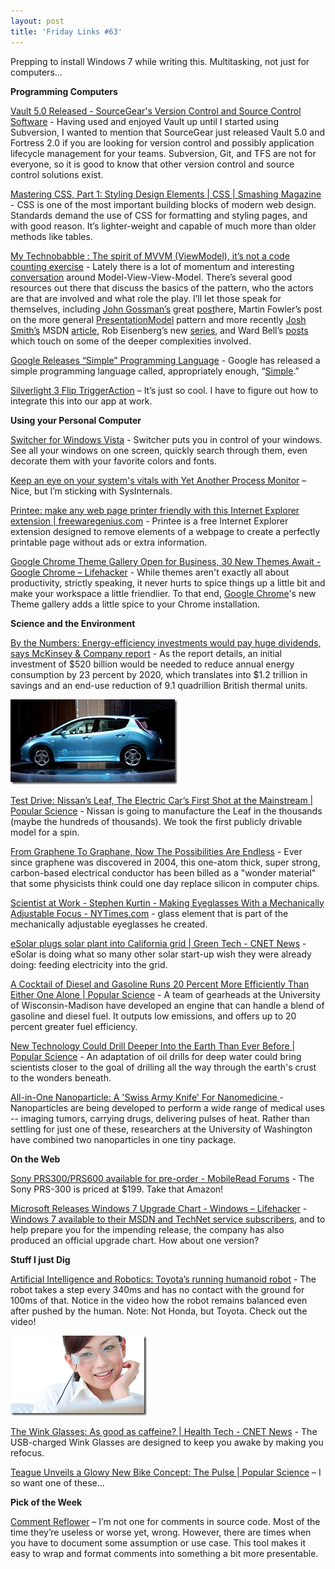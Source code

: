 ```yaml
---
layout: post  
title: 'Friday Links #63'
---
```

Prepping to install Windows 7 while writing this. Multitasking, not just for computers…

**Programming Computers**

[Vault 5.0 Released - SourceGear's Version Control and Source Control Software](http://davidhayden.com/blog/dave/archive/2009/08/02/SourceGearVault5.aspx) - Having used and enjoyed Vault up until I started using Subversion, I wanted to mention that SourceGear just released Vault 5.0 and Fortress 2.0 if you are looking for version control and possibly application lifecycle management for your teams. Subversion, Git, and TFS are not for everyone, so it is good to know that other version control and source control solutions exist.

[Mastering CSS, Part 1: Styling Design Elements | CSS | Smashing Magazine](http://www.smashingmagazine.com/2009/08/03/mastering-css-styling-design-elements/) - CSS is one of the most important building blocks of modern web design. Standards demand the use of CSS for formatting and styling pages, and with good reason. It’s lighter-weight and capable of much more than older methods like tables. 

[My Technobabble : The spirit of MVVM (ViewModel), it’s not a code counting exercise](http://blogs.msdn.com/gblock/archive/2009/08/03/the-spirit-of-mvvm-viewmodel-it-s-not-a-code-counting-exercise.aspx) - Lately there is a lot of momentum and interesting [conversation](http://search.twitter.com/search?q=&ands=&phrase=&ors=MVVM+ViewModel¬s=&tag=&lang=en&from=&to=&ref=&near=&within=15&units=mi&since=&until=&rpp=50) around Model-View-View-Model. There’s several good resources out there that discuss the basics of the pattern, who the actors are that are involved and what role the play. I’ll let those speak for themselves, including [John Gossman’s](http://blogs.msdn.com/johngossman) great [post](http://blogs.msdn.com/johngossman/archive/2005/10/08/478683.aspx)here, Martin Fowler’s post on the more general [PresentationModel](http://martinfowler.com/eaaDev/PresentationModel.html) pattern and more recently [Josh Smith’s](http://joshsmithonwpf.wordpress.com/) MSDN [article](http://msdn.m%0aicrosoft.com/en-us/magazine/dd419663.aspx), Rob Eisenberg’s new [series](http://devlicio.us/blogs/rob_eisenberg/archive/2009/07/07/mvvm-philosophy-and-case-studies-introduction.aspx), and Ward Bell’s [posts](http://neverindoubtnet.blogspot.com/2009/05/birth-and-death-of-m-v-vm-triads.html) which touch on some of the deeper complexities involved.

[Google Releases “Simple” Programming Language](http://www.devtopics.com/google-releases-simple-programming-language/) - Google has released a simple programming language called, appropriately enough, “[Simple](http://code.google.com/p/simple/).” 

[Silverlight 3 Flip TriggerAction](http://joel.neubeck.net/2009/07/silverlight-3-flip-triggeraction/) – It’s just so cool. I have to figure out how to integrate this into our app at work.

**Using your Personal Computer**

[Switcher for Windows Vista](http://insentient.net/) - Switcher puts you in control of your windows. See all your windows on one screen, quickly search through them, even decorate them with your favorite colors and fonts.

[Keep an eye on your system's vitals with Yet Another Process Monitor](http://www.downloadsquad.com/2009/08/04/keep-an-eye-on-your-systems-vitals-with-yet-another-process-mon/) – Nice, but I’m sticking with SysInternals. 

[Printee: make any web page printer friendly with this Internet Explorer extension | freewaregenius.com](http://www.freewaregenius.com/2009/08/04/printee-make-any-web-page-printer-friendly-with-this-internet-explorer-extension/) - Printee is a free Internet Explorer extension designed to remove elements of a webpage to create a perfectly printable page without ads or extra information.

[Google Chrome Theme Gallery Open for Business, 30 New Themes Await - Google Chrome – Lifehacker](http://lifehacker.com/5330154/google-chrome-theme-gallery-open-for-business-30-new-themes-await) - While themes aren't exactly all about productivity, strictly speaking, it never hurts to spice things up a little bit and make your workspace a little friendlier. To that end, [Google Chrome](http://lifehacker.com/tag/google-chrome/)'s new Theme gallery adds a little spice to your Chrome installation.

**Science and the Environment**

[By the Numbers: Energy-efficiency investments would pay huge dividends, says McKinsey & Company report](http://blogs.consumerreports.org/home/2009/08/mckinsey-energy-efficiency-unlocking-energy-efficiency-in-the-us-economy-report-solar-energy-renewab.html) - As the report details, an initial investment of $520 billion would be needed to reduce annual energy consumption by 23 percent by 2020, which translates into $1.2 trillion in savings and an end-use reduction of 9.1 quadrillion British thermal units. 

![leaf-main2-525-web](/cdn/images/blog/FridayLinks63_141F3/leafmain2525web.jpg)

[Test Drive: Nissan’s Leaf, The Electric Car’s First Shot at the Mainstream | Popular Science](http://www.popsci.com/cars/article/2009-08/hed-test-drive-nissan%E2%80%99s-leaf-electric-car%E2%80%99s-first-shot-mainstream-dek-nissan-going-manufacture-leaf-0) - Nissan is going to manufacture the Leaf in the thousands (maybe the hundreds of thousands). We took the first publicly drivable model for a spin.

[From Graphene To Graphane, Now The Possibilities Are Endless](http://www.sciencedaily.com/releases/2009/07/090731090011.htm) - Ever since graphene was discovered in 2004, this one-atom thick, super strong, carbon-based electrical conductor has been billed as a "wonder material" that some physicists think could one day replace silicon in computer chips.

[Scientist at Work - Stephen Kurtin - Making Eyeglasses With a Mechanically Adjustable Focus - NYTimes.com](http://www.nytimes.com/2009/08/04/science/04prof.html?_r=1) - glass element that is part of the mechanically adjustable eyeglasses he created.

[eSolar plugs solar plant into California grid | Green Tech - CNET News](http://news.cnet.com/8301-11128_3-10302824-54.html?part=rss&subj=news&tag=2547-1_3-0-5) - eSolar is doing what so many other solar start-up wish they were already doing: feeding electricity into the grid.

[A Cocktail of Diesel and Gasoline Runs 20 Percent More Efficiently Than Either One Alone | Popular Science](http://www.popsci.com/cars/article/2009-08/researchers-discover-fuel-effciency-boost) - A team of gearheads at the University of Wisconsin-Madison have developed an engine that can handle a blend of gasoline and diesel fuel. It outputs low emissions, and offers up to 20 percent greater fuel efficiency.

[New Technology Could Drill Deeper Into the Earth Than Ever Before | Popular Science](http://www.popsci.com/scitech/article/2009-08/new-technology-could-drill-deeper-earth-ever) - An adaptation of oil drills for deep water could bring scientists closer to the goal of drilling all the way through the earth's crust to the wonders beneath.

[All-in-One Nanoparticle: A 'Swiss Army Knife' For Nanomedicine ](http://www.sciencedaily.com/releases/2009/07/090727191923.htm)- Nanoparticles are being developed to perform a wide range of medical uses -- imaging tumors, carrying drugs, delivering pulses of heat. Rather than settling for just one of these, researchers at the University of Washington have combined two nanoparticles in one tiny package.

**On the Web**

[Sony PRS300/PRS600 available for pre-order - MobileRead Forums](http://www.mobileread.com/forums/showthread.php?t=52537) - The Sony PRS-300 is priced at $199. Take that Amazon! 

[Microsoft Releases Windows 7 Upgrade Chart - Windows – Lifehacker](http://lifehacker.com/5331764/microsoft-releases-windows-7-upgrade-chart) - [Windows 7 available to their MSDN and TechNet service subscribers](http://lifehacker.com/5331632/windows-7-rtm-now-available-for-msdn-and-technet-subscribers), and to help prepare you for the impending release, the company has also produced an official upgrade chart. How about one version? 

**Stuff I just Dig**

[Artificial Intelligence and Robotics: Toyota’s running humanoid robot](http://smart-machines.blogspot.com/2009/07/toyotas-running-humanoid-robot.html) - The robot takes a step every 340ms and has no contact with the ground for 100ms of that. Notice in the video how the robot remains balanced even after pushed by the human. Note: Not Honda, but Toyota. Check out the video!

![Wink3](/cdn/images/blog/FridayLinks63_141F3/Wink3.png)

[The Wink Glasses: As good as caffeine? | Health Tech - CNET News](http://news.cnet.com/8301-27083_3-10300029-247.html?part=rss&subj=news&tag=2547-1_3-0-5) - The USB-charged Wink Glasses are designed to keep you awake by making you refocus.

[Teague Unveils a Glowy New Bike Concept: The Pulse | Popular Science](http://www.popsci.com/gear-amp-gadgets/article/2009-08/teague-unveils-glowy-new-bike-concept-pulse) – I so want one of these…

**Pick of the Week**

[Comment Reflower](http://commentreflower.sourceforge.net/) – I’m not one for comments in source code. Most of the time they’re useless or worse yet, wrong. However, there are times when you have to document some assumption or use case. This tool makes it easy to wrap and format comments into something a bit more presentable.
